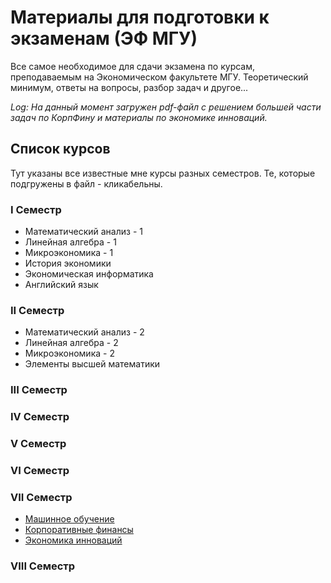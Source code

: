 # Материалы для подготовки к экзаменам (ЭФ МГУ)
Все самое необходимое для сдачи экзамена по курсам, преподаваемым на Экономическом факультете МГУ.
Теоретический минимум, ответы на вопросы, разбор задач и другое...

*Log:
На данный момент загружен pdf-файл с решением большей части задач по КорпФину и материалы по экономике инноваций.*

## Список курсов
Тут указаны все известные мне курсы разных семестров. Те, которые подгружены в файл - кликабельны.
### I Семестр
* Математический анализ - 1
* Линейная алгебра - 1
* Микроэкономика - 1
* История экономики
* Экономическая информатика
* Английский язык

### II Семестр
* Математический анализ - 2
* Линейная алгебра - 2
* Микроэкономика - 2
* Элементы высшей математики

### III Семестр

### IV Семестр

### V Семестр

### VI Семестр

### VII Семестр
* [Машинное обучение](https://github.com/Neqqii/ef-msu-exam-rescue/tree/master/7%20%D0%A1%D0%B5%D0%BC%D0%B5%D1%81%D1%82%D1%80/%D0%9C%D0%B0%D1%88%D0%B8%D0%BD%D0%BD%D0%BE%D0%B5%20%D0%9E%D0%B1%D1%83%D1%87%D0%B5%D0%BD%D0%B8%D0%B5)
* [Корпоративные финансы](https://github.com/Neqqii/ef-msu-exam-rescue/tree/master/7%20%D0%A1%D0%B5%D0%BC%D0%B5%D1%81%D1%82%D1%80/%D0%9A%D0%BE%D1%80%D0%BF%D0%BE%D1%80%D0%B0%D1%82%D0%B8%D0%B2%D0%BD%D1%8B%D0%B5%20%D0%A4%D0%B8%D0%BD%D0%B0%D0%BD%D1%81%D1%8B)
* [Экономика инноваций](https://github.com/Neqqii/ef-msu-exam-rescue/tree/master/7%20%D0%A1%D0%B5%D0%BC%D0%B5%D1%81%D1%82%D1%80/%D0%AD%D0%BA%D0%BE%D0%BD%D0%BE%D0%BC%D0%B8%D0%BA%D0%B0%20%D0%98%D0%BD%D0%BD%D0%BE%D0%B2%D0%B0%D1%86%D0%B8%D0%B9)

### VIII Семестр
